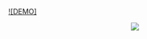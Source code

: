 [![DEMO]]("https://s3.filebin.net/filebin/6bc5bfdb08e7b7eaa5cf94dd9d312cd7400a1335f4c2b99b843f01673421a4a9/479911b2fc71da04934cba88ea71b2ff4a417259a204f44d897fcc27f632997c?X-Amz-Algorithm=AWS4-HMAC-SHA256&X-Amz-Credential=7pMj6hGeoKewqmMQILjm%2F20240329%2Fus-east-1%2Fs3%2Faws4_request&X-Amz-Date=20240329T184859Z&X-Amz-Expires=300&X-Amz-SignedHeaders=host&response-cache-control=max-age%3D300&response-content-disposition=filename%3D%22demo.mp4%22&response-content-type=video%2Fmp4&X-Amz-Signature=586cfbd73ef95ae2cd768656d20f73663c118f0b1df23168a98ae3c24b79dedb")

<p align="center">
  <a href="https://github.com/DenverCoder1/readme-typing-svg">
    <img src="https://readme-typing-svg.demolab.com/?lines=Facebook Profile Guard;Activate guard in your profile&font=Fira%20Code&center=true&width=440&height=45&color=f75c7e&vCenter=true&pause=1000&size=22" /></a>
</p>
